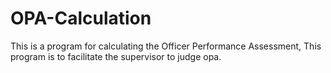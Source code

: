 # OPA-Calculation
This is a program for calculating the Officer Performance Assessment, This program is to facilitate the supervisor to judge opa.
